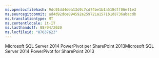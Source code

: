 ```yaml
---
ms.openlocfilehash: 9dc01dd4dea13d0c7cd74be1b1a518dff06ef1e3
ms.sourcegitcommit: ad4d92dce894592a259721a1571b1d8736abacdb
ms.translationtype: MT
ms.contentlocale: it-IT
ms.lasthandoff: 08/04/2020
ms.locfileid: "87637623"
---
```

<span data-ttu-id="88d1d-101">Microsoft SQL Server 2014 PowerPivot per SharePoint 2013</span><span class="sxs-lookup"><span data-stu-id="88d1d-101">Microsoft SQL Server 2014 PowerPivot for SharePoint 2013</span></span>
